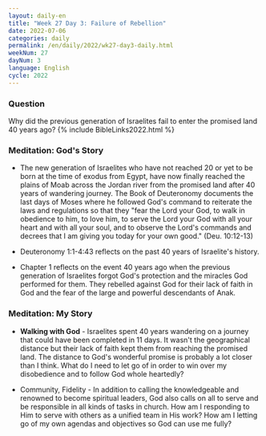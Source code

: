 ```yaml
---
layout: daily-en
title: "Week 27 Day 3: Failure of Rebellion"
date: 2022-07-06
categories: daily
permalink: /en/daily/2022/wk27-day3-daily.html
weekNum: 27
dayNum: 3
language: English
cycle: 2022
---
```

### Question     
Why did the previous generation of Israelites fail to enter the promised land 40 years ago?
{% include BibleLinks2022.html %} 

### Meditation: God's Story   
+ The new generation of Israelites who have not reached 20 or yet to be born at the time of exodus from Egypt, have now finally reached the plains of Moab across the Jordan river from the promised land after 40 years of wandering journey. The Book of Deuteronomy documents the last days of Moses where he followed God's command to reiterate the laws and regulations so that they "fear the Lord your God, to walk in obedience to him, to love him, to serve the Lord your God with all your heart and with all your soul, and to observe the Lord's commands and decrees that I am giving you today for your own good." (Deu. 10:12-13) 

+ Deuteronomy 1:1-4:43 reflects on the past 40 years of Israelite's history. 

+ Chapter 1 reflects on the event 40 years ago when the previous generation of Israelites forgot God's protection and the miracles God performed for them. They rebelled against God for their lack of faith in God and the fear of the large and powerful descendants of Anak.  

### Meditation: My Story   
+ **Walking with God** - Israelites spent 40 years wandering on a journey that could have been completed in 11 days. It wasn't the geographical distance but their lack of faith kept them from reaching the promised land. The distance to God's wonderful promise is probably a lot closer than I think. What do I need to let go of in order to win over my disobedience and to follow God whole heartedly? 

+ Community, Fidelity - In addition to calling the knowledgeable and renowned to become spiritual leaders, God also calls on all to serve and be responsible in all kinds of tasks in church. How am I responding to Him to serve with others as a unified team in His work? How am I letting go of my own agendas and objectives so God can use me fully? 
